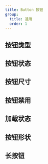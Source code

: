 ```yaml
---
title: Button 按钮
group:
  title: 通用
  order: 1
---
```


## 按钮类型

<code src="./__demo__/type"></code>

## 按钮状态

<code src="./__demo__/status"></code>

## 按钮尺寸

<code src="./__demo__/size"></code>

## 按钮禁用

<code src="./__demo__/disabled"></code>

## 加载状态

<code src="./__demo__/loading"></code>

## 按钮形状

<code src="./__demo__/shape"></code>

## 长按钮

<code src="./__demo__/block"></code>

